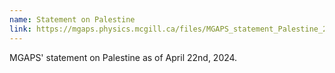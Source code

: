 ```yaml
---
name: Statement on Palestine
link: https://mgaps.physics.mcgill.ca/files/MGAPS_statement_Palestine_2024-04-22.pdf
---
```


MGAPS' statement on Palestine as of April 22nd, 2024.